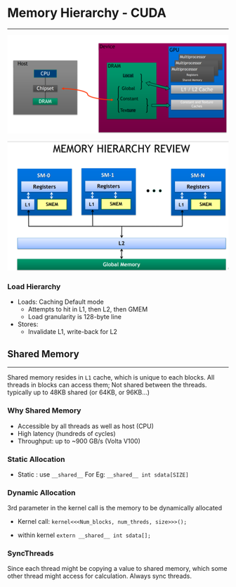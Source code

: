 # Memory Hierarchy - CUDA
---

![alt text](image-8.png)

![alt text](image-9.png)


### Load Hierarchy

- Loads:
Caching
Default mode
    - Attempts to hit in L1, then L2, then GMEM
    - Load granularity is 128-byte line
- Stores:
    - Invalidate L1, write-back for L2

## Shared Memory
---

Shared memory resides in `L1` cache, which is unique to each blocks. All threads in blocks can access them; Not shared between the threads.  typically up to 48KB shared (or 64KB, or 96KB…)

### Why Shared Memory

- Accessible by all threads as well as host (CPU)
- High latency (hundreds of cycles)
- Throughput: up to ~900 GB/s (Volta V100)

### Static Allocation
- Static : use `__shared__`
For Eg: `__shared__ int sdata[SIZE]`

### Dynamic Allocation
3rd parameter in the kernel call is the memory to be dynamically allocated

- Kernel call:
```kernel<<<Num_blocks, num_threds, size>>>();```

- within kernel
```extern __shared__ int sdata[];``` 

### SyncThreads

Since each thread might be copying a value to shared memory, which some other thread might access for calculation. Always sync threads. 
    